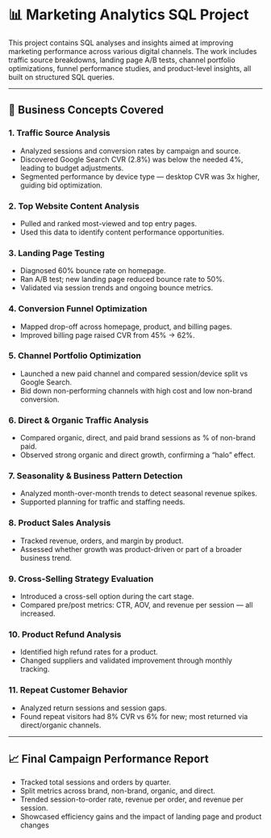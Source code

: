 # 📊 Marketing Analytics SQL Project

This project contains SQL analyses and insights aimed at improving marketing performance across various digital channels. The work includes traffic source breakdowns, landing page A/B tests, channel portfolio optimizations, funnel performance studies, and product-level insights, all built on structured SQL queries.

---

## 🧠 Business Concepts Covered

### 1. Traffic Source Analysis
- Analyzed sessions and conversion rates by campaign and source.
- Discovered Google Search CVR (2.8%) was below the needed 4%, leading to budget adjustments.
- Segmented performance by device type — desktop CVR was 3x higher, guiding bid optimization.

### 2. Top Website Content Analysis
- Pulled and ranked most-viewed and top entry pages.
- Used this data to identify content performance opportunities.

### 3. Landing Page Testing
- Diagnosed 60% bounce rate on homepage.
- Ran A/B test; new landing page reduced bounce rate to 50%.
- Validated via session trends and ongoing bounce metrics.

### 4. Conversion Funnel Optimization
- Mapped drop-off across homepage, product, and billing pages.
- Improved billing page raised CVR from 45% → 62%.

### 5. Channel Portfolio Optimization
- Launched a new paid channel and compared session/device split vs Google Search.
- Bid down non-performing channels with high cost and low non-brand conversion.

### 6. Direct & Organic Traffic Analysis
- Compared organic, direct, and paid brand sessions as % of non-brand paid.
- Observed strong organic and direct growth, confirming a “halo” effect.

### 7. Seasonality & Business Pattern Detection
- Analyzed month-over-month trends to detect seasonal revenue spikes.
- Supported planning for traffic and staffing needs.

### 8. Product Sales Analysis
- Tracked revenue, orders, and margin by product.
- Assessed whether growth was product-driven or part of a broader business trend.

### 9. Cross-Selling Strategy Evaluation
- Introduced a cross-sell option during the cart stage.
- Compared pre/post metrics: CTR, AOV, and revenue per session — all increased.

### 10. Product Refund Analysis
- Identified high refund rates for a product.
- Changed suppliers and validated improvement through monthly tracking.

### 11. Repeat Customer Behavior
- Analyzed return sessions and session gaps.
- Found repeat visitors had 8% CVR vs 6% for new; most returned via direct/organic channels.

---

## 📈 Final Campaign Performance Report

- Tracked total sessions and orders by quarter.
- Split metrics across brand, non-brand, organic, and direct.
- Trended session-to-order rate, revenue per order, and revenue per session.
- Showcased efficiency gains and the impact of landing page and product changes

